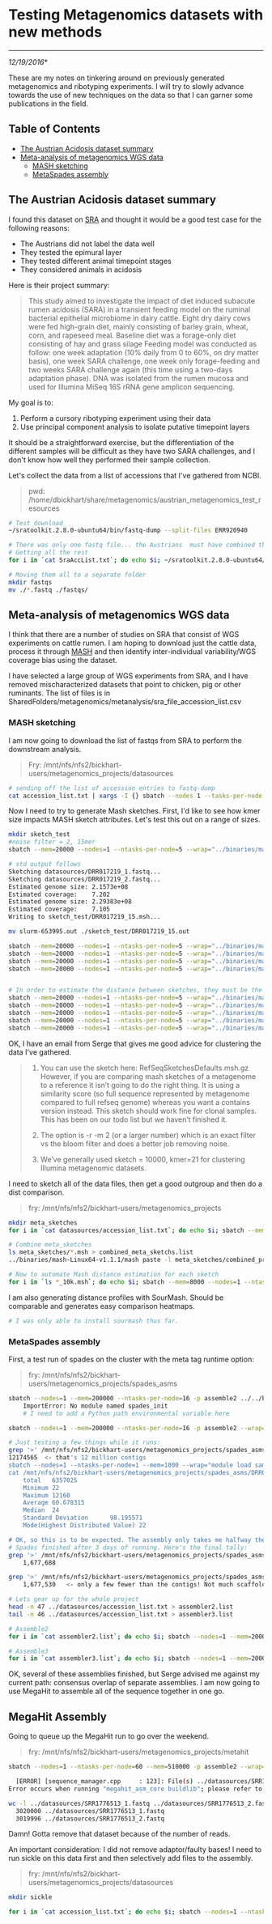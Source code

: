 # Testing Metagenomics datasets with new methods
---
*12/19/2016**

These are my notes on tinkering around on previously generated metagenomics and ribotyping experiments. I will try to slowly advance towards the use of new techniques on the data so that I can garner some publications in the field.

## Table of Contents
* [The Austrian Acidosis dataset summary](#austriansummary)
* [Meta-analysis of metagenomics WGS data](#metanalysis)
	* [MASH sketching](#mash)
	* [MetaSpades assembly](#metaspades)


<a name="austriansummary"></a>
## The Austrian Acidosis dataset summary

I found this dataset on [SRA](https://www.ncbi.nlm.nih.gov/bioproject/PRJEB9353) and thought it would be a good test case for the following reasons:

* The Austrians did not label the data well
* They tested the epimural layer
* They tested different animal timepoint stages
* They considered animals in acidosis

Here is their project summary:

> This study aimed to investigate the impact of diet induced subacute rumen acidosis (SARA) in a transient feeding model on the ruminal bacterial epithelial microbiome in dairy cattle. Eight dry dairy cows were fed high-grain diet, mainly consisting of barley grain, wheat, corn, and rapeseed meal. Baseline diet was a forage-only diet consisting of hay and grass silage Feeding model was conducted as follow: one week adaptation (10% daily from 0 to 60%, on dry matter basis), one week SARA challenge, one week only forage-feeding and two weeks SARA challenge again (this time using a two-days adaptation phase). DNA was isolated from the rumen mucosa and used for Illumina MiSeq 16S rRNA gene amplicon sequencing.

My goal is to: 

1. Perform a cursory ribotyping experiment using their data
2. Use principal component analysis to isolate putative timepoint layers

It should be a straightforward exercise, but the differentiation of the different samples will be difficult as they have two SARA challenges, and I don't know how well they performed their sample collection.

Let's collect the data from a list of accessions that I've gathered from NCBI.

> pwd: /home/dbickhart/share/metagenomics/austrian_metagenomics_test_resources

```bash
# Test download
~/sratoolkit.2.8.0-ubuntu64/bin/fastq-dump --split-files ERR920940

# There was only one fastq file... the Austrians  must have combined their reads from the MiSeq into a long, overlapping read
# Getting all the rest
for i in `cat SraAccList.txt`; do echo $i; ~/sratoolkit.2.8.0-ubuntu64/bin/fastq-dump --split-files $i; done

# Moving them all to a separate folder
mkdir fastqs
mv ./*.fastq ./fastqs/
```

<a name="metanalysis"></a>
## Meta-analysis of metagenomics WGS data

I think that there are a number of studies on SRA that consist of WGS experiments on cattle rumen. I am hoping to download just the cattle data, process it through [MASH](https://github.com/marbl/Mash) and then identify inter-individual variability/WGS coverage bias using the dataset.

I have selected a large group of WGS experiments from SRA, and I have removed mischaracterized datasets that point to chicken, pig or other ruminants. The list of files is in SharedFolders/metagenomics/metanalysis/sra_file_accession_list.csv


<a name="mash"></a>
### MASH sketching 

I am now going to download the list of fastqs from SRA to perform the downstream analysis.

> Fry: /mnt/nfs/nfs2/bickhart-users/metagenomics_projects/datasources

```bash
# sending off the list of accession entries to fastq-dump
cat accession_list.txt | xargs -I {} sbatch --nodes 1 --tasks-per-node 1 --mem 500 --wrap="/mnt/nfs/nfs2/bickhart-users/binaries/sratoolkit.2.8.1-centos_linux64/bin/fastq-dump.2 -I --split-files {}"
```

Now I need to try to generate Mash sketches. First, I'd like to see how kmer size impacts MASH sketch attributes. Let's test this out on a range of sizes.

```bash
mkdir sketch_test
#noise filter = 2, 15mer
sbatch --mem=20000 --nodes=1 --ntasks-per-node=5 --wrap="../binaries/mash-Linux64-v1.1.1/mash sketch -p 5 -k 15 -r -m 2 -o sketch_test/DRR017219_15 datasources/DRR017219_1.fastq datasources/DRR017219_2.fastq"

# std output follows
Sketching datasources/DRR017219_1.fastq...
Sketching datasources/DRR017219_2.fastq...
Estimated genome size: 2.1573e+08
Estimated coverage:    7.202
Estimated genome size: 2.29383e+08
Estimated coverage:    7.105
Writing to sketch_test/DRR017219_15.msh...

mv slurm-653995.out ./sketch_test/DRR017219_15.out

sbatch --mem=20000 --nodes=1 --ntasks-per-node=5 --wrap="../binaries/mash-Linux64-v1.1.1/mash sketch -p 5 -k 18 -r -m 2 -o sketch_test/DRR017219_18 datasources/DRR017219_1.fastq datasources/DRR017219_2.fastq"
sbatch --mem=20000 --nodes=1 --ntasks-per-node=5 --wrap="../binaries/mash-Linux64-v1.1.1/mash sketch -p 5 -k 21 -r -m 2 -o sketch_test/DRR017219_21 datasources/DRR017219_1.fastq datasources/DRR017219_2.fastq"
sbatch --mem=20000 --nodes=1 --ntasks-per-node=5 --wrap="../binaries/mash-Linux64-v1.1.1/mash sketch -p 5 -k 24 -r -m 2 -o sketch_test/DRR017219_24 datasources/DRR017219_1.fastq datasources/DRR017219_2.fastq"
sbatch --mem=20000 --nodes=1 --ntasks-per-node=5 --wrap="../binaries/mash-Linux64-v1.1.1/mash sketch -p 5 -k 32 -r -m 2 -o sketch_test/DRR017219_32 datasources/DRR017219_1.fastq datasources/DRR017219_2.fastq"


# In order to estimate the distance between sketches, they must be the same kmer size
sbatch --mem=20000 --nodes=1 --ntasks-per-node=5 --wrap="../binaries/mash-Linux64-v1.1.1/mash sketch -p 5 -k 15 -r -m 2 -o sketch_test/DRR019503_15 datasources/DRR019503_1.fastq datasources/DRR019503_2.fastq"
sbatch --mem=20000 --nodes=1 --ntasks-per-node=5 --wrap="../binaries/mash-Linux64-v1.1.1/mash sketch -p 5 -k 18 -r -m 2 -o sketch_test/DRR019503_18 datasources/DRR019503_1.fastq datasources/DRR019503_2.fastq"
sbatch --mem=20000 --nodes=1 --ntasks-per-node=5 --wrap="../binaries/mash-Linux64-v1.1.1/mash sketch -p 5 -k 21 -r -m 2 -o sketch_test/DRR019503_21 datasources/DRR019503_1.fastq datasources/DRR019503_2.fastq"
sbatch --mem=20000 --nodes=1 --ntasks-per-node=5 --wrap="../binaries/mash-Linux64-v1.1.1/mash sketch -p 5 -k 24 -r -m 2 -o sketch_test/DRR019503_24 datasources/DRR019503_1.fastq datasources/DRR019503_2.fastq"
sbatch --mem=20000 --nodes=1 --ntasks-per-node=5 --wrap="../binaries/mash-Linux64-v1.1.1/mash sketch -p 5 -k 32 -r -m 2 -o sketch_test/DRR019503_32 datasources/DRR019503_1.fastq datasources/DRR019503_2.fastq"

```

OK, I have an email from Serge that gives me good advice for clustering the data I've gathered.

> 1. You can use the sketch here:
RefSeqSketchesDefaults.msh.gz
However, if you are comparing mash sketches of a metagenome to a reference it isn’t going to do the right thing. It is using a similarity score (so full sequence represented by metagenome compared to full refseq genome) whereas you want a contains version instead. This sketch should work fine for clonal samples. This has been on our todo list but we haven’t finished it.
>
>2. The option is -r -m 2 (or a larger number) which is an exact filter vs the bloom filter and does a better job removing noise.
>
> 3. We’ve generally used sketch = 10000, kmer=21 for clustering Illumina metagenomic datasets.


I need to sketch all of the data files, then get a good outgroup and then do a dist comparison.

> fry: /mnt/nfs/nfs2/bickhart-users/metagenomics_projects

```bash
mkdir meta_sketches
for i in `cat datasources/accession_list.txt`; do echo $i; sbatch --mem=10000 --nodes=1 --ntasks-per-node=5 --wrap="../binaries/mash-Linux64-v1.1.1/mash sketch -p 5 -k 21 -s 10000 -r -m 2 -o meta_sketches/${i}_21mer_10k datasources/${i}_1.fastq datasources/${i}_2.fastq"; done

# Combine meta_sketches
ls meta_sketches/*.msh > combined_meta_sketchs.list
../binaries/mash-Linux64-v1.1.1/mash paste -l meta_sketches/combined_profile combined_meta_sketchs.list

# Now to automate Mash distance estimation for each sketch
for i in `ls *_10k.msh`; do echo $i; sbatch --mem=8000 --nodes=1 --ntasks-per-node=3 --wrap="../../binaries/mash-Linux64-v1.1.1/mash dist -p 3 -t combined_profile.msh $i > $i.dist"; done
```

I am also generating distance profiles with SourMash. Should be comparable and generates easy comparison heatmaps.

```bash
# I was only able to install sourmash thus far.
```

<a name="metaspades"></a>
### MetaSpades assembly

First, a test run of spades on the cluster with the meta tag runtime option:

> fry: /mnt/nfs/nfs2/bickhart-users/metagenomics_projects/spades_asms

```bash
sbatch --nodes=1 --mem=200000 --ntasks-per-node=16 -p assemble2 ../../binaries/SPAdes-3.10.1-Linux/bin/metaspades.py -o DRR017219 -pe1-1 ../datasources/DRR017219_1.fastq -pe1-2 ../datasources/DRR017219_2.fastq
	ImportError: No module named spades_init
	# I need to add a Python path environmental variable here

sbatch --nodes=1 --mem=200000 --ntasks-per-node=16 -p assemble2 --wrap="PYTHONPATH=$PYTHONPATH:/mnt/nfs/nfs2/bickhart-users/metagenomics_projects/spades_asms; ../../binaries/SPAdes-3.10.1-Linux/bin/metaspades.py -o DRR017219 -1 ../datasources/DRR017219_1.fastq -2 ../datasources/DRR017219_2.fastq "

# Just testing a few things while it runs:
grep '>' /mnt/nfs/nfs2/bickhart-users/metagenomics_projects/spades_asms/DRR017219//K21/final_contigs.fasta | wc -l
12174565  <- that's 12 million contigs 
sbatch --nodes=1 --ntasks-per-node=1 --mem=1000 --wrap="module load samtools; samtools faidx /mnt/nfs/nfs2/bickhart-users/metagenomics_projects/spades_asms/DRR017219//K21/final_contigs.fasta"
cat /mnt/nfs/nfs2/bickhart-users/metagenomics_projects/spades_asms/DRR017219//K21/final_contigs.fasta.fai | cut -f2 | perl ~/perl_toolchain/bed_cnv_fig_table_pipeline/statStd.pl
	total   6357025
	Minimum 22
	Maximum 12160
	Average 60.678315
	Median  24
	Standard Deviation      98.195571
	Mode(Highest Distributed Value) 22

# OK, so this is to be expected. The assembly only takes me halfway the binning is what's needed next.
# Spades finished after 3 days of running. Here's the final tally:
grep '>' /mnt/nfs/nfs2/bickhart-users/metagenomics_projects/spades_asms/DRR017219/contigs.fasta | wc -l
	1,677,688

grep '>' /mnt/nfs/nfs2/bickhart-users/metagenomics_projects/spades_asms/DRR017219/scaffolds.fasta | wc -l
	1,677,530	<- only a few fewer than the contigs! Not much scaffolding information

# Lets gear up for the whole project
head -n 47 ../datasources/accession_list.txt > assembler2.list
tail -n 46 ../datasources/accession_list.txt > assembler3.list

# Assemble2
for i in `cat assembler2.list`; do echo $i; sbatch --nodes=1 --mem=200000 --ntasks-per-node=30 -p assemble2 -o ${i}.out -e ${i}.err --wrap="PYTHONPATH=$PYTHONPATH:/mnt/nfs/nfs2/bickhart-users/metagenomics_projects/spades_asms; ../../binaries/SPAdes-3.10.1-Linux/bin/metaspades.py -o $i -t 30 -m 200 -1 ../datasources/${i}_1.fastq -2 ../datasources/${i}_2.fastq "; done

# Assemble3
for i in `cat assembler3.list`; do echo $i; sbatch --nodes=1 --mem=200000 --ntasks-per-node=30 -p assemble3 -o ${i}.out -e ${i}.err --wrap="PYTHONPATH=$PYTHONPATH:/mnt/nfs/nfs2/bickhart-users/metagenomics_projects/spades_asms; ../../binaries/SPAdes-3.10.1-Linux/bin/metaspades.py -o $i -t 30 -m 200 -1 ../datasources/${i}_1.fastq -2 ../datasources/${i}_2.fastq "; done
```

OK, several of these assemblies finished, but Serge advised me against my current path: consensus overlap of separate assemblies. I am now going to use MegaHit to assemble all of the sequence together in one go.

<a name="megahit"></a>
## MegaHit Assembly

Going to queue up the MegaHit run to go over the weekend.

> fry: /mnt/nfs/nfs2/bickhart-users/metagenomics_projects/metahit

```bash
sbatch --nodes=1 --ntasks-per-node=60 --mem=510000 -p assemble2 --wrap="/mnt/nfs/nfs2/bickhart-users/binaries/megahit_v1.1.1_LINUX_CPUONLY_x86_64-bin/megahit --k-min 27 --kmin-1pass -t 60 -1 ../datasources/DRR017219_1.fastq,../datasources/DRR019503_1.fastq,../datasources/DRR019504_1.fastq,../datasources/DRR019505_1.fastq,../datasources/DRR019506_1.fastq,../datasources/DRR019507_1.fastq,../datasources/DRR019508_1.fastq,../datasources/DRR019509_1.fastq,../datasources/DRR019510_1.fastq,../datasources/DRR019511_1.fastq,../datasources/ERR571345_1.fastq,../datasources/ERR571346_1.fastq,../datasources/ERR571347_1.fastq,../datasources/ERR571348_1.fastq,../datasources/ERR571349_1.fastq,../datasources/ERR571350_1.fastq,../datasources/ERR571351_1.fastq,../datasources/ERR571352_1.fastq,../datasources/ERR833046_1.fastq,../datasources/ERR833047_1.fastq,../datasources/ERR833048_1.fastq,../datasources/ERR833049_1.fastq,../datasources/ERR833050_1.fastq,../datasources/ERR833051_1.fastq,../datasources/ERR833052_1.fastq,../datasources/ERR833211_1.fastq,../datasources/ERR833212_1.fastq,../datasources/ERR833213_1.fastq,../datasources/ERR833214_1.fastq,../datasources/ERR833215_1.fastq,../datasources/ERR833216_1.fastq,../datasources/ERR833217_1.fastq,../datasources/ERR983262_1.fastq,../datasources/ERR983263_1.fastq,../datasources/ERR983264_1.fastq,../datasources/ERR983265_1.fastq,../datasources/ERR983266_1.fastq,../datasources/ERR983267_1.fastq,../datasources/ERR983268_1.fastq,../datasources/ERR983269_1.fastq,../datasources/SRR094166_1.fastq,../datasources/SRR094403_1.fastq,../datasources/SRR094405_1.fastq,../datasources/SRR094415_1.fastq,../datasources/SRR094416_1.fastq,../datasources/SRR094417_1.fastq,../datasources/SRR094418_1.fastq,../datasources/SRR094419_1.fastq,../datasources/SRR094424_1.fastq,../datasources/SRR094427_1.fastq,../datasources/SRR094428_1.fastq,../datasources/SRR094429_1.fastq,../datasources/SRR094437_1.fastq,../datasources/SRR094926_1.fastq,../datasources/SRR1725612_1.fastq,../datasources/SRR1776513_1.fastq,../datasources/SRR1805214_1.fastq,../datasources/SRR1805215_1.fastq,../datasources/SRR1810823_1.fastq,../datasources/SRR1810824_1.fastq,../datasources/SRR2016834_1.fastq,../datasources/SRR2016841_1.fastq,../datasources/SRR2016847_1.fastq,../datasources/SRR2016852_1.fastq,../datasources/SRR2145287_1.fastq,../datasources/SRR2329878_1.fastq,../datasources/SRR2329910_1.fastq,../datasources/SRR2329939_1.fastq,../datasources/SRR2329962_1.fastq,../datasources/SRR2329984_1.fastq,../datasources/SRR3166066_1.fastq,../datasources/SRR3166067_1.fastq,../datasources/SRR3166092_1.fastq,../datasources/SRR3166102_1.fastq,../datasources/SRR4435556_1.fastq,../datasources/SRR4435557_1.fastq,../datasources/SRR4435558_1.fastq,../datasources/SRR4435559_1.fastq,../datasources/SRR4435560_1.fastq,../datasources/SRR4435561_1.fastq,../datasources/SRR4435562_1.fastq,../datasources/SRR4435563_1.fastq,../datasources/SRR4435564_1.fastq,../datasources/SRR4435565_1.fastq,../datasources/SRR4435566_1.fastq,../datasources/SRR4435567_1.fastq,../datasources/SRR4435578_1.fastq,../datasources/SRR4435579_1.fastq,../datassqueueources/SRR4435580_1.fastq,../datasources/SRR4435581_1.fastq,../datasources/SRR493932_1.fastq,../datasources/SRR493933_1.fastq,../datasources/SRR493934_1.fastq -2 ../datasources/DRR017219_2.fastq,../datasources/DRR019503_2.fastq,../datasources/DRR019504_2.fastq,../datasources/DRR019505_2.fastq,../datasources/DRR019506_2.fastq,../datasources/DRR019507_2.fastq,../datasources/DRR019508_2.fastq,../datasources/DRR019509_2.fastq,../datasources/DRR019510_2.fastq,../datasources/DRR019511_2.fastq,../datasources/ERR571345_2.fastq,../datasources/ERR571346_2.fastq,../datasources/ERR571347_2.fastq,../datasources/ERR571348_2.fastq,../datasources/ERR571349_2.fastq,../datasources/ERR571350_2.fastq,../datasources/ERR571351_2.fastq,../datasources/ERR571352_2.fastq,../datasources/ERR833046_2.fastq,../datasources/ERR833047_2.fastq,../datasources/ERR833048_2.fastq,../datasources/ERR833049_2.fastq,../datasources/ERR833050_2.fastq,../datasources/ERR833051_2.fastq,../datasources/ERR833052_2.fastq,../datasources/ERR833211_2.fastq,../datasources/ERR833212_2.fastq,../datasources/ERR833213_2.fastq,../datasources/ERR833214_2.fastq,../datasources/ERR833215_2.fastq,../datasources/ERR833216_2.fastq,../datasources/ERR833217_2.fastq,../datasources/ERR983262_2.fastq,../datasources/ERR983263_2.fastq,../datasources/ERR983264_2.fastq,../datasources/ERR983265_2.fastq,../datasources/ERR983266_2.fastq,../datasources/ERR983267_2.fastq,../datasources/ERR983268_2.fastq,../datasources/ERR983269_2.fastq,../datasources/SRR094166_2.fastq,../datasources/SRR094403_2.fastq,../datasources/SRR094405_2.fastq,../datasources/SRR094415_2.fastq,../datasources/SRR094416_2.fastq,../datasources/SRR094417_2.fastq,../datasources/SRR094418_2.fastq,../datasources/SRR094419_2.fastq,../datasources/SRR094424_2.fastq,../datasources/SRR094427_2.fastq,../datasources/SRR094428_2.fastq,../datasources/SRR094437_2.fastq,../datasources/SRR094926_2.fastq,../datasources/SRR1725612_2.fastq,../datasources/SRR1776513_2.fastq,../datasources/SRR1805214_2.fastq,../datasources/SRR1805215_2.fastq,../datasources/SRR1810823_2.fastq,../datasources/SRR1810824_2.fastq,../datasources/SRR2016834_2.fastq,../datasources/SRR2016841_2.fastq,../datasources/SRR2016847_2.fastq,../datasources/SRR2016852_2.fastq,../datasources/SRR2145287_2.fastq,../datasources/SRR2329878_2.fastq,../datasources/SRR2329910_2.fastq,../datasources/SRR2329939_2.fastq,../datasources/SRR2329962_2.fastq,../datasources/SRR2329984_2.fastq,../datasources/SRR3166066_2.fastq,../datasources/SRR3166067_2.fastq,../datasources/SRR3166092_2.fastq,../datasources/SRR3166102_2.fastq,../datasources/SRR4435556_2.fastq,../datasources/SRR4435557_2.fastq,../datasources/SRR4435558_2.fastq,../datasources/SRR4435559_2.fastq,../datasources/SRR4435560_2.fastq,../datasources/SRR4435561_2.fastq,../datasources/SRR4435562_2.fastq,../datasources/SRR4435563_2.fastq,../datasources/SRR4435564_2.fastq,../datasources/SRR4435565_2.fastq,../datasources/SRR4435566_2.fastq,../datasources/SRR4435567_2.fastq,../datasources/SRR4435578_2.fastq,../datasources/SRR4435579_2.fastq,../datasources/SRR4435580_2.fastq,../datasources/SRR4435581_2.fastq,../datasources/SRR493932_2.fastq,../datasources/SRR493933_2.fastq,../datasources/SRR493934_2.fastq -o rumen_megahit_asm"

  [ERROR] [sequence_manager.cpp     : 123]: File(s) ../datasources/SRR1776513_1.fastq,../datasources/SRR1776513_2.fastq: Number of sequences not the same in paired files. Abort.
Error occurs when running "megahit_asm_core buildlib"; please refer to rumen_megahit_asm/log for detail

wc -l ../datasources/SRR1776513_1.fastq ../datasources/SRR1776513_2.fastq
  3020000 ../datasources/SRR1776513_1.fastq
  3019996 ../datasources/SRR1776513_2.fastq
```

Damn! Gotta remove that dataset because of the number of reads. 

An important consideration: I did not remove adaptor/faulty bases! I need to run sickle on this data first and then selectively add files to the assembly.


> fry: /mnt/nfs/nfs2/bickhart-users/metagenomics_projects/datasources

```bash
mkdir sickle

for i in `cat accession_list.txt`; do echo $i; sbatch --nodes=1 --ntasks-per-node=2 --mem=5000 -o sickle/${i}_slurm.out --wrap="/mnt/nfs/nfs2/bickhart-users/binaries/sickle/sickle pe -f ${i}_1.fastq -r ${i}_2.fastq -o sickle/${i}_sickle.1.fastq.gz -p sickle/${i}_sickle.2.fastq.gz -s sickle/${i}_singles.fastq.gz -t sanger -q 15 -l 36 -g"; done
```
